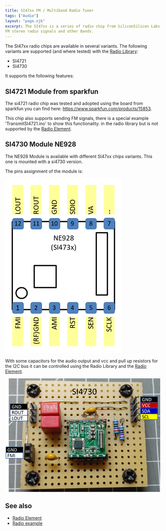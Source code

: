 ```yaml
---
title: SI47xx FM / Multiband Radio Tuner
tags: ["Audio"]
layout: "page.njk"
excerpt: The SI47xx is a series of radio chip from SiliconSilicon Labs, now Skyworks for receiving and transmitting
FM stereo radio signals and other Bands.
---
```


The SI47xx radio chips are available in several variants.
The following variants are supported (and where tested) with the [Radio Library]:

* SI4721
* SI4730

It supports the following features:


## SI4721 Module from sparkfun

The si4721 radio chip was tested and adopted using the board from sparkfun you can find here:
<https://www.sparkfun.com/products/15853>.

This chip also supports sending FM signals, there is a special example 'TransmitSI4721.ino' to show this functionality.
in the radio library but is not supported by the [Radio Element].

## SI4730 Module NE928

The NE928 Module is available with different SI47xx chips variants.
This one is mounted with a si4730 version.

The pins assignment of the module is:

![Alt text](si4730-pins.png "w200")

With some capacitors for the audio output and vcc and pull up resistors
for the I2C bus it can be controlled using the Radio Library and the [Radio Element].

![Alt text](si4730-module.png "w200")


## See also

* [Radio Element]
* [Radio example](/examples/radio.md)


[Radio Library]:http://www.mathertel.de/Arduino/RadioLibrary.aspx
[Radio Element]:/elements/audio/radio.md
